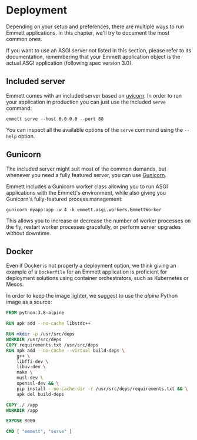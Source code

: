 Deployment
==========

Depending on your setup and preferences, there are multiple ways to run Emmett applications. In this chapter, we'll try to document the most common ones.

If you want to use an ASGI server not listed in this section, please refer to its documentation, remembering that your Emmett application object is the actual ASGI application (following spec version 3.0).

Included server
---------------

Emmett comes with an included server based on [uvicorn](https://www.uvicorn.org/). In order to run your application in production you can just use the included `serve` command:

    emmett serve --host 0.0.0.0 --port 80

You can inspect all the available options of the `serve` command using the `--help` option.

Gunicorn
--------

The included server might suit most of the common demands, but whenever you need a fully featured server, you can use [Gunicorn](https://gunicorn.org).

Emmett includes a Gunicorn worker class allowing you to run ASGI applications with the Emmett's environment, while also giving you Gunicorn's fully-featured process management:

    gunicorn myapp:app -w 4 -k emmett.asgi.workers.EmmettWorker

This allows you to increase or decrease the number of worker processes on the fly, restart worker processes gracefully, or perform server upgrades without downtime.

Docker
------

Even if Docker is not properly a deployment option, we think giving an example of a `Dockerfile` for an Emmett application is proficient for deployment solutions using container orchestrators, such as Kubernetes or Mesos.

In order to keep the image lighter, we suggest to use the *alpine* Python image as a source:

```Dockerfile
FROM python:3.8-alpine

RUN apk add --no-cache libstdc++

RUN mkdir -p /usr/src/deps
WORKDIR /usr/src/deps
COPY requirements.txt /usr/src/deps
RUN apk add --no-cache --virtual build-deps \
    g++ \
    libffi-dev \
    libuv-dev \
    make \
    musl-dev \
    openssl-dev && \
    pip install --no-cache-dir -r /usr/src/deps/requirements.txt && \
    apk del build-deps

COPY ./ /app
WORKDIR /app

EXPOSE 8000

CMD [ "emmett", "serve" ]
```
